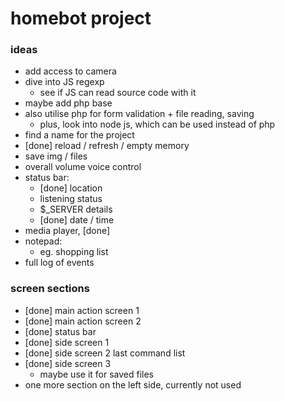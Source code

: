 # homebot project

### ideas

- add access to camera
- dive into JS regexp
	- see if JS can read source code with it
- maybe add php base
- also utilise php for form validation + file reading, saving
	- plus, look into node js, which can be used instead of php
- find a name for the project
- [done] reload / refresh / empty memory
- save img / files
- overall volume voice control
- status bar:
	- [done] location
	- listening status
	- $_SERVER details
	- [done] date / time
- media player, [done]<audio>, <video>
- notepad:
	- eg. shopping list
- full log of events

### screen sections

- [done] main action screen 1
- [done] main action screen 2
- [done] status bar
- [done] side screen 1
- [done] side screen 2 last command list
- [done] side screen 3
	- maybe use it for saved files
- one more section on the left side, currently not used